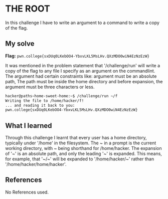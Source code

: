 # THE ROOT
In this challenge I have to write an argument to a command to write a copy of the flag.

## My solve
**Flag:** `pwn.college{sxDUq0LKebOO4-YbxvLKL5MsLHv.QXzMDO0wiN4EzNzEzW}`

It was mentioned in the problem statement that '/challenge/run' will write a copy of the flag to any file I specify as an argument on the commandlint. The argument had certain constraints like: argument must be an absolute path, The path must be inside the home directory and before expansion, the argument must be three characters or less.
```bash
hacker@paths~home-sweet-home:~$ /challenge/run ~/f
Writing the file to /home/hacker/f!
... and reading it back to you:
pwn.college{sxDUq0LKebOO4-YbxvLKL5MsLHv.QXzMDO0wiN4EzNzEzW}
```

## What I learned
Through this challenge I learnt that every user has a home directory, typically under '/home' in the filesystem. The ~ in a prompt is the current working directory, with ~ being shorthand for /home/hacker. The expansion of '~' is an absolute path, and only the leading '~' is expanded. This means, for example, that '~/~' will be expanded to '/home/hacker/~' rather than '/home/hacker/home/hacker'.

## References 
No References used.
